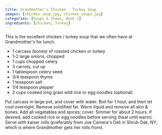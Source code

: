 ```yaml
---
title: Grandmother's Chicken   Turkey Soup
images: [chicken_soup.jpg, chicken_soup2.jpg]
categories: [Soups & Stews, Book 1]
ingredients: [Chicken, Turkey]
---
```



 This is the excellent chicken
/ turkey soup that we often have at Grandmother's for lunch.

-   1 carcass (bones) of roasted chicken or turkey
-   1-2 large onions, chopped
-   1 cups chopped celery
-   3 carrots, cut up
-   1 tablespoon celery seed
-   3/4 teaspoon thyme
-   1 teaspoon salt
-   1/4 teaspoon pepper
-   2 cups cooked long grain wild rice or egg noodles (optional)

Put carcass in large pot, and cover with water. Boil for 1 hour, and
then let cool overnight. Remove solidified fat. Warm liquid and remove
all skin & bones. Add all vegetables and spices; cover. Simmer for about
2 hours. If desired, add cooked rice or egg noodles before serving (heat
until warm). Serve with kaiser rolls (preferably from Joe Camera's Deli
in Shrub Oak, NY, which is where Grandmother gets her rolls from).




